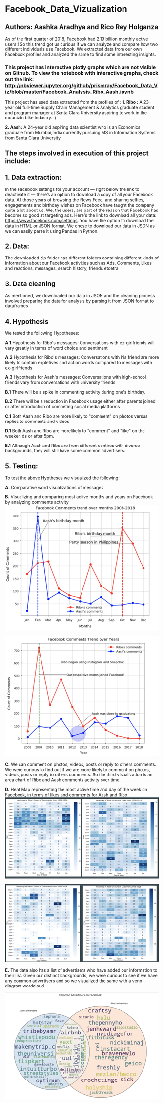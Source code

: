 # Facebook_Data_Vizualization
## Authors: Aashka Aradhya and Rico Rey Holganza

As of the first quarter of 2018, Facebook had 2.19 billion monthly active users!! So this trend got us curious if we can analyze and compare how two different individuals use Facebook. We extracted data from our own Facebook profiles and analyzed the same to find some interesting insights.

### This project has interactive plotly graphs which are not visible on Github. To view the notebook with interactive graphs, check out the link: http://nbviewer.jupyter.org/github/prismray/Facebook_Data_Viz/blob/master/Facebook_Analysis_Ribo_Aash.ipynb
This project has used data extracted from the profiles of :
**1. Ribo :** A 23-year old full-time Supply Chain Management & Analytics graduate student and program manager at Santa Clara University aspiring to work in the mountain bike industry. :)

**2. Aash:** A 24-year old aspiring data scientist who is an Economics graduate from Mumbai,India currently pursuing MS in Information Systems from Santa Clara University

## The steps involved in execution of this project include:

## 1. Data extraction:
In the Facebook settings for your account — right below the link to deactivate it — there’s an option to download a copy of all your Facebook data. All those years of browsing the News Feed, and sharing selfies, engagements and birthday wishes on Facebook have taught the company quite a lot about us. We, the users, are part of the reason that Facebook has become so good at targeting ads. Here's the link to download all your data: https://www.facebook.com/settings. You have the option to download the data in HTML or JSON format. We chose to download our data in JSON as we can easily parse it using Pandas in Python.

## 2. Data:
The downloaded zip folder has different folders containing different kinds of information about our Facebook activities such as Ads, Comments, Likes and reactions, messages, search history, friends etcetra

## 3. Data cleaning
As mentioned, we downloaded our data in JSON and the cleaning process involved preparing the data for analysis by parsing it from JSON format to dataframes

## 4. Hypothesis
We tested the following Hypotheses:

**A.1** Hypothesis for Ribo's messages: Conversations with ex-girlfriends will vary greatly in terms of word choice and sentiment

**A.2** Hypothesis for Ribo's messages: Conversations with his friend are more likely to contain expletives and action words compared to messages with ex-girlfriends

**A.3** Hypothesis for Aash's messages: Conversations with high-school friends vary from conversations with university friends

**B.1** There will be a spike in commenting activity during one's birthday.

**B.2** There will be a reduction in Facebook usage either after parents joined or after introduction of competing social media platforms

**C.1** Both Aash and Ribo are more likely to "comment" on photos versus replies to comments and videos

**D.1** Both Aash and Ribo are morelikely to "comment" and "like" on the weeken ds or after 5pm.

**E.1** Although Aash and Ribo are from different contires with diverse backgrounds, they will still have some common advertisers.

## 5. Testing:
To test the above Hyptheses we visualized the following:

**A.** Comparative word visualizations of messages

**B.** Visualizing and comparing most active months and years on Facebook by analyzing comments activity
![](Images/B.1_Facebook_activity_over_years.png)

![](Images/B.2_Facebook_activity_over_months.png)

**C.** We can comment on photos, videos, posts or reply to others comments. We were curious to find out if we are more likely to comment on photos, videos, posts or reply to others comments. So the third visualization is an area chart of Ribo and Aash comments activity over time.


**D.** Heat Map representing the most active time and day of the week on Facebook, in terms of likes and comments for Aash and Ribo
![](Images/D.1.1_HeatMap_Facebook_Comments_Ribo.png)

![](Images/D.1.2_HeatMap_Facebook_Comments_Aash.png)
 

**E.** The data also has a list of advertisers who have added our information to their list. Given our distinct backgrounds, we were curious to see if we have any common advertisers and so we visualized the same with a venn diagram wordcloud

![](Images/E.1_Common_Advertisers_VennWordcloud.png)
